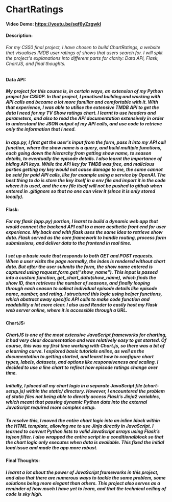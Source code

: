 # ChartRatings
#### Video Demo: https://youtu.be/sqf6yZzgwkI
#### Description:
###### For my CS50 final project, I have chosen to build ChartRatings, a website that visualises IMDB user ratings of shows that users search for. I will split the project's explanations into different parts for clarity: Data API, Flask, ChartJS, and final thoughts.
#### Data API: 
##### My project for this course is, in certain ways, an extension of my Python project for CS50P. In that project, I practised building and working with API calls and became a lot more familiar and comfortable with it. With that experience, I was able to utilise the extensive TMDB API to get the data I need for my TV Show ratings chart. I learnt to use headers and parameters, and also to read the API documentation extensively in order to understand the JSON output of my API calls, and use code to retrieve only the information that I need. 
##### In app.py, I first get the user's input from the form, pass it into my API call function, where the show name is a query, and build multiple functions, each going down the hierarchy from getting show name, to season details, to eventually the episode details. I also learnt the importance of hiding API keys. While the APi key for TMDB was free, and malicious parties getting my key would not cause damage to me, the same cannot be said for paid API calls, like for example using a service by OpenAI. The best thing to do is store the key itself in a env file and import it in the code where it is used, and the env file itself will not be pushed to github when entered in .gitignore so that no one can view it (since it is only stored locally).
#### Flask:
##### For my flask (app.py) portion, I learnt to build a dynamic web app that would connect the backend API call to a more aesthetic front end for user experience. My back end with flask uses the same idea to retrieve show data. Flask served as the core framework to handle routing, process form submissions, and deliver data to the frontend in real time. 
##### I set up a basic route that responds to both GET and POST requests. When a user visits the page normally, the index is rendered without chart data. But after the user submits the form, the show name entered is captured using request.form.get("show_name"). This input is passed into a custom function, get_chart_data(show_name), which finds the show ID, then retrieves the number of seasons, and finally looping through each season to collect individual episode details like episode name, number, and rating. I structured this logic using helper functions, which abstract away specific API calls to make code function and readability a lot more clear. I also used Render to easily host my Flask web server online, where it is accessible through a URL.
#### ChartJS:
##### ChartJS is one of the most extensive JavaScript frameworks for charting, it had very clear documentation and was relatively easy to get started. Of course, this was my first time working with Chart.js, so there was a bit of a learning curve. I explored basic tutorials online, as well as the documentation to getting started, and learnt how to configure chart types, labels, datasets, and options like responsiveness and scaling. I decided to use a line chart to reflect how episode ratings change over time.
##### Initially, I placed all my chart logic in a separate JavaScript file (chart-setup.js) within the static/ directory. However, I encountered the problem of static files not being able to directly access Flask’s Jinja2 variables, which meant that passing dynamic Python data into the external JavaScript required more complex setup.
##### To resolve this, I moved the entire chart logic into an inline block within the HTML template, allowing me to use Jinja directly in JavaScript. I learned to convert Python lists to valid JavaScript arrays using Flask’s tojson filter. I also wrapped the entire script in a conditionalblock so that the chart logic only executes when data is available. This fixed the initial load issue and made the app more robust.
#### Final Thoughts:
##### I learnt a lot about the power of JavaScript frameworks in this project, and also that there are numerous ways to tackle the same problem, some solutions being more elegant than others. This project also serves as a reminder of how much I have yet to learn, and that the technical ceiling of code is sky high. 